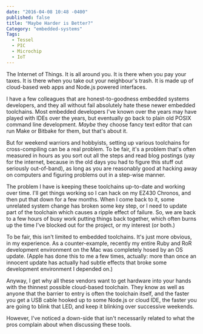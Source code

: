```yaml
---
date: "2016-04-08 10:48 -0400"
published: false
title: "Maybe Harder is Better?"
Category: "embedded-systems"
Tags: 
  - Tessel
  - PIC
  - Microchip
  - IoT
---
```


The Internet of Things. It is all around you. It is there when you pay your taxes. It is there when you take out your neighbour's trash. It is made up of cloud-based web apps and Node.js powered interfaces.

I have a few colleagues that are honest-to-goodness embedded systems developers, and they all without fail absolutely hate these newer embedded toolchains. Most embedded developers I've known over the years may have played with IDEs over the years, but eventually go back to plain old POSIX command line development. _Maybe_ they choose fancy text editor that can run Make or Bitbake for them, but that's about it.

But for weekend warriors and hobbyists, setting up various toolchains for cross-compiling can be a real problem. To be fair, it's a problem that's often measured in hours as you sort out all the steps and read blog postings (yay for the internet, because in the old days you had to figure this stuff out seriously out-of-band), as long as you are reasonably good at hacking away on computers and figuring problems out in a step-wise manner.

The problem I have is keeping these toolchains up-to-date and working over time. I'll get things working so I can hack on my EZ430 Chronos, and then put that down for a few months. When I come back to it, some unrelated system change has broken some key step, or I need to update part of the toolchain which causes a ripple effect of failure. So, we are back to a few hours of busy work putting things back together, which often burns up the time I've blocked out for the project, or my interest (or both.)

To be fair, this isn't limited to embedded toolchains. It's just more obvious, in my experience. As a counter-example, recently my entire Ruby and RoR development environment on the Mac was completely hosed by an OS update. (Apple has done this to me a few times, actually: more than once an innocent update has actually had subtle effects that broke some development environment I depended on.)

Anyway, I get why all these vendors want to get hardware into your hands with the thinnest possible cloud-based toolchain. They know as well as anyone that the barrier to entry is often the toolchain itself, and the faster you get a USB cable hooked up to some Node.js or cloud IDE, the faster you are going to blink that LED, and keep it blinking over successive weekends.

However, I've noticed a down-side that isn't necessarily related to what the pros complain about when discussing these tools. 